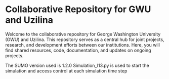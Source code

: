 # Collaborative Repository for GWU and Uzilina
Welcome to the collaborative repository for George Washington University (GWU) and Uzilina. This repository serves as a central hub for joint projects, research, and development efforts between our institutions.  Here, you will find shared resources, code, documentation, and updates on ongoing projects. 

The SUMO version used is 1.2.0
Simulation_I13.py is used to start the simulation and access control at each simulation time step

